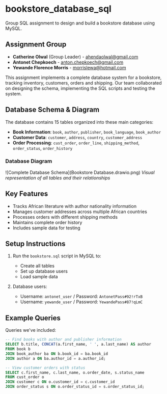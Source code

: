 # bookstore_database_sql
Group SQL assignment to design and build a bookstore database using MySQL.

## Assignment Group
- **Catherine Olwal** (Group Leader) - ahendaolwal@gmail.com
- **Antonet Chepkoech** - anton.chepkoech@gmail.com
- **Yewande Florence Morris** - morrislewa@hotmail.com

This assignment implements a complete database system for a bookstore, tracking inventory, customers, orders and shipping. Our team collaborated on designing the schema, implementing the SQL scripts and testing the system.

## Database Schema & Diagram

The database contains 15 tables organized into these main categories:

- **Book Information**: `book`, `author`, `publisher`, `book_language`, `book_author`
- **Customer Data**: `customer`, `address`, `country`, `customer_address`
- **Order Processing**: `cust_order`, `order_line`, `shipping_method`, `order_status`, `order_history`

### Database Diagram
![Complete Database Schema](Bookstore Database.drawio.png)
*Visual representation of all tables and their relationships*

## Key Features

- Tracks African literature with author nationality information
- Manages customer addresses across multiple African countries
- Processes orders with different shipping methods
- Maintains complete order history
- Includes sample data for testing

## Setup Instructions

1. Run the `bookstore.sql` script in MySQL to:
   - Create all tables
   - Set up database users
   - Load sample data

2. Database users:
   - Username: `antonet_user` / Password: `AntonetPass#92!rTxB`
   - Username: `yewande_user` / Password: `YewandePass#87!qLmC`

## Example Queries

Queries we've included:

```sql
-- Find books with author and publisher information
SELECT b.title, CONCAT(a.first_name, ' ', a.last_name) AS author 
FROM book b
JOIN book_author ba ON b.book_id = ba.book_id
JOIN author a ON ba.author_id = a.author_id;

-- View customer orders with status
SELECT c.first_name, c.last_name, o.order_date, s.status_name
FROM cust_order o
JOIN customer c ON o.customer_id = c.customer_id
JOIN order_status s ON o.order_status_id = s.order_status_id;
```

